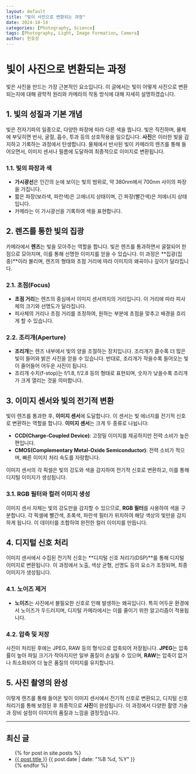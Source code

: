 ```yaml
---
layout: default
title: "빛이 사진으로 변환되는 과정"
date: 2024-10-14
categories: [Photography, Science]
tags: [Photography, Light, Image Formation, Camera]
author: 한효정
---
```


# 빛이 사진으로 변환되는 과정

빛은 사진을 만드는 가장 근본적인 요소입니다. 이 글에서는 빛이 어떻게 사진으로 변환되는지에 대해 광학적 원리와 카메라의 작동 방식에 대해 자세히 설명하겠습니다. 

## 1. 빛의 성질과 기본 개념

빛은 전자기파의 일종으로, 다양한 파장에 따라 다른 색을 띕니다. 빛은 직진하며, 물체에 부딪히면 반사, 굴절, 흡수, 투과 등의 상호작용을 일으킵니다. **사진**은 이러한 빛을 감지하고 기록하는 과정에서 탄생합니다. 물체에서 반사된 빛이 카메라의 렌즈를 통해 들어오면서, 이미지 센서나 필름에 도달하여 최종적으로 이미지로 변환됩니다.

### 1.1. 빛의 파장과 색
- **가시광선**은 인간의 눈에 보이는 빛의 범위로, 약 380nm에서 700nm 사이의 파장을 가집니다.
- 짧은 파장(보라색, 파란색)은 고에너지 상태이며, 긴 파장(빨간색)은 저에너지 상태입니다.
- 카메라는 이 가시광선을 기록하여 색을 표현합니다.

## 2. 렌즈를 통한 빛의 집광

카메라에서 **렌즈**는 빛을 모아주는 역할을 합니다. 빛은 렌즈를 통과하면서 굴절되어 한 점으로 모아지며, 이를 통해 선명한 이미지를 얻을 수 있습니다. 이 과정은 **집광(집중)**이라 불리며, 렌즈의 형태와 초점 거리에 따라 이미지의 왜곡이나 깊이가 달라집니다.

### 2.1. 초점(Focus)
- **초점 거리**는 렌즈의 중심에서 이미지 센서까지의 거리입니다. 이 거리에 따라 피사체의 크기와 선명도가 달라집니다.
- 피사체의 거리나 초점 거리를 조정하여, 원하는 부분에 초점을 맞추고 배경을 흐리게 할 수 있습니다.

### 2.2. 조리개(Aperture)
- **조리개**는 렌즈 내부에서 빛의 양을 조절하는 장치입니다. 조리개가 클수록 더 많은 빛이 들어와 밝은 사진을 얻을 수 있습니다. 반대로, 조리개가 작을수록 들어오는 빛이 줄어들어 어두운 사진이 됩니다.
- 조리개 수치(f-stop)는 f/1.8, f/2.8 등의 형태로 표현되며, 숫자가 낮을수록 조리개가 크게 열리는 것을 의미합니다.

## 3. 이미지 센서와 빛의 전기적 변환

빛이 렌즈를 통과한 후, **이미지 센서**에 도달합니다. 이 센서는 빛 에너지를 전기적 신호로 변환하는 역할을 합니다. **이미지 센서**는 크게 두 종류로 나뉩니다:

- **CCD(Charge-Coupled Device)**: 고정밀 이미지를 제공하지만 전력 소비가 높은 편입니다.
- **CMOS(Complementary Metal-Oxide Semiconductor)**: 전력 소비가 적으며, 빠른 이미지 처리 속도를 자랑합니다.

이미지 센서의 각 픽셀은 빛의 강도와 색을 감지하여 전기적 신호로 변환하고, 이를 통해 디지털 이미지가 생성됩니다.

### 3.1. RGB 필터와 컬러 이미지 생성
이미지 센서 자체는 빛의 강도만을 감지할 수 있으므로, **RGB 필터**를 사용하여 색을 구분합니다. 각 픽셀에 빨간색, 초록색, 파란색 필터가 위치하여 해당 색상의 빛만을 감지하게 됩니다. 이 데이터를 조합하여 완전한 컬러 이미지를 만듭니다.

## 4. 디지털 신호 처리

이미지 센서에서 수집된 전기적 신호는 **디지털 신호 처리기(DSP)**를 통해 디지털 이미지로 변환됩니다. 이 과정에서 노출, 색상 균형, 선명도 등의 요소가 조정되며, 최종 이미지가 생성됩니다.

### 4.1. 노이즈 제거
- **노이즈**는 사진에서 불필요한 신호로 인해 발생하는 왜곡입니다. 특히 어두운 환경에서 노이즈가 두드러지며, 디지털 카메라에서는 이를 줄이기 위한 알고리즘이 적용됩니다.

### 4.2. 압축 및 저장
사진이 처리된 후에는 JPEG, RAW 등의 형식으로 압축되어 저장됩니다. **JPEG**는 압축률이 높아 파일 크기가 작아지지만 일부 품질이 손실될 수 있으며, **RAW**는 압축이 없거나 최소화되어 더 높은 품질의 이미지를 유지합니다.

## 5. 사진 촬영의 완성

이렇게 렌즈를 통해 들어온 빛이 이미지 센서에서 전기적 신호로 변환되고, 디지털 신호 처리기를 통해 보정된 후 최종적으로 **사진**이 완성됩니다. 이 과정에서 다양한 촬영 기술과 장비 설정이 이미지의 품질과 느낌을 결정짓습니다.

---

## 최신 글
<ul>
  {% for post in site.posts %}
    <li>
      <a href="{{ post.url }}">{{ post.title }}</a>
      <span>{{ post.date | date: "%B %d, %Y" }}</span>
    </li>
  {% endfor %}
</ul>
